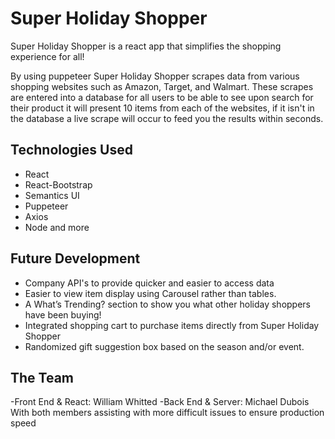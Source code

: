 # Super Holiday Shopper

Super Holiday Shopper is a react app that simplifies the shopping experience for all!

By using puppeteer Super Holiday Shopper scrapes data from various shopping websites such as Amazon, Target, and Walmart. 
These scrapes are entered into a database for all users to be able to see upon search for their product it will present 10 items from each of the websites, if it isn't in the database a live scrape will occur to feed you the results within seconds. 

## Technologies Used
- React
- React-Bootstrap
- Semantics UI
- Puppeteer
- Axios
- Node 
and more

## Future Development
- Company API's to provide quicker and easier to access data
- Easier to view item display using Carousel rather than tables. 
- A What’s Trending? section to show you what other holiday shoppers have been buying!
- Integrated shopping cart to purchase items directly from Super Holiday Shopper
- Randomized gift suggestion box based on the season and/or event.

## The Team
-Front End & React: William Whitted
-Back End & Server: Michael Dubois
With both members assisting with more difficult issues to ensure production speed

